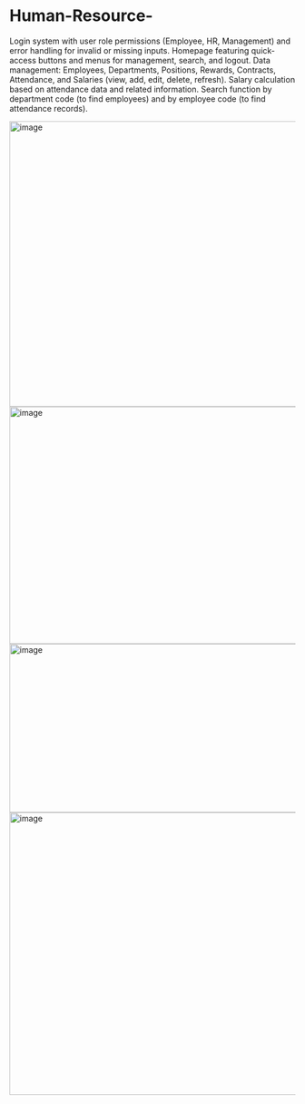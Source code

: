 # Human-Resource-
Login system with user role permissions (Employee, HR, Management) and error handling for invalid or missing inputs.
Homepage featuring quick-access buttons and menus for management, search, and logout.
Data management: Employees, Departments, Positions, Rewards, Contracts, Attendance, and Salaries (view, add, edit, delete, refresh).
Salary calculation based on attendance data and related information.
Search function by department code (to find employees) and by employee code (to find attendance records).

<img width="592" height="503" alt="image" src="https://github.com/user-attachments/assets/dae36950-d7f9-42aa-b89f-07d9c9445494" />
<img width="614" height="418" alt="image" src="https://github.com/user-attachments/assets/3794819f-0b41-44fe-a15d-f327e26816cc" />
<img width="610" height="297" alt="image" src="https://github.com/user-attachments/assets/ce24eb20-a260-4da3-b329-042e91a836e5" />
<img width="576" height="498" alt="image" src="https://github.com/user-attachments/assets/3bfe868e-5bbd-4223-b684-49e179e776e9" />



